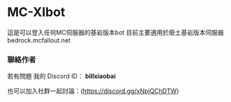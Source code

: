 # MC-XIbot
這是可以登入任何MC伺服器的基岩版本bot
目前主要適用於廢土基岩版本伺服器
bedrock.mcfallout.net

### 聯絡作者
若有問題 我的 Discord ID： **billxiaobai**  

也可以加入社群一起討論：(https://discord.gg/xNpjQChDTW)
